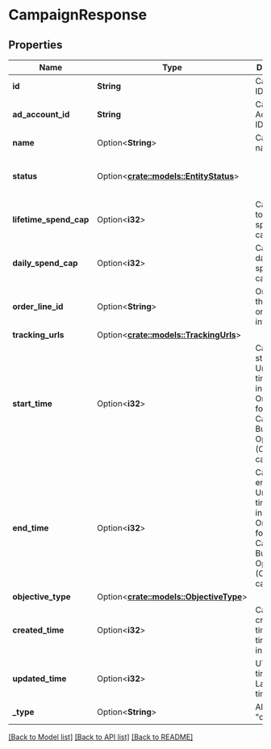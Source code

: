 # CampaignResponse

## Properties

Name | Type | Description | Notes
------------ | ------------- | ------------- | -------------
**id** | **String** | Campaign ID. | 
**ad_account_id** | **String** | Campaign's Advertiser ID. | 
**name** | Option<**String**> | Campaign name. | [optional]
**status** | Option<[**crate::models::EntityStatus**](EntityStatus.md)> |  | [optional][default to ACTIVE]
**lifetime_spend_cap** | Option<**i32**> | Campaign total spending cap. | [optional]
**daily_spend_cap** | Option<**i32**> | Campaign daily spending cap. | [optional]
**order_line_id** | Option<**String**> | Order line ID that appears on the invoice. | [optional]
**tracking_urls** | Option<[**crate::models::TrackingUrls**](TrackingUrls.md)> |  | [optional]
**start_time** | Option<**i32**> | Campaign start time. Unix timestamp in seconds. Only used for Campaign Budget Optimization (CBO) campaigns. | [optional]
**end_time** | Option<**i32**> | Campaign end time. Unix timestamp in seconds. Only used for Campaign Budget Optimization (CBO) campaigns. | [optional]
**objective_type** | Option<[**crate::models::ObjectiveType**](ObjectiveType.md)> |  | [optional]
**created_time** | Option<**i32**> | Campaign creation time. Unix timestamp in seconds. | [optional]
**updated_time** | Option<**i32**> | UTC timestamp. Last update time. | [optional]
**_type** | Option<**String**> | Always \"campaign\". | [optional]

[[Back to Model list]](../README.md#documentation-for-models) [[Back to API list]](../README.md#documentation-for-api-endpoints) [[Back to README]](../README.md)


